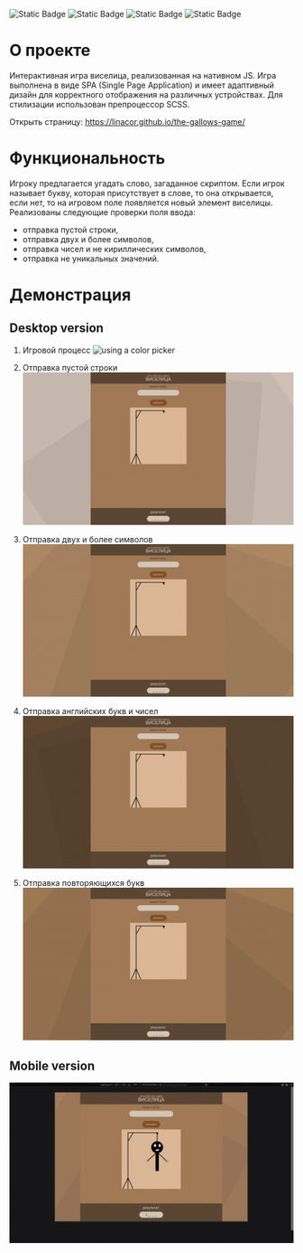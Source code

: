 ![Static Badge](https://img.shields.io/badge/HTML-5-red) ![Static Badge](https://img.shields.io/badge/CSS-3-blue) ![Static Badge](https://img.shields.io/badge/SCSS-pink)
 ![Static Badge](https://img.shields.io/badge/JavaScript-ES6-yellow)

# О проекте

Интерактивная игра виселица, реализованная на нативном JS. 
Игра выполнена в виде SPA (Single Page Application) и имеет адаптивный дизайн для корректного отображения на различных устройствах. 
Для стилизации использован препроцессор SCSS.

Открыть страницу: https://linacor.github.io/the-gallows-game/

# Функциональность
Игроку предлагается угадать слово, загаданное скриптом. Если игрок называет букву, которая присутствует в слове, то она открывается, если нет, то на игровом поле появляется новый элемент виселицы. 
Реализованы следующие проверки поля ввода:
- отправка пустой строки,
- отправка двух и более символов,
- отправка чисел и не кириллических символов,
- отправка не уникальных значений.

# Демонстрация 
## Desktop version
1. Игровой процесс
![using a color picker](gif/desktop-version-test-game.gif)

2. Отправка пустой строки
![using a color picker](gif/desktop-version-test-empty.gif)

3. Отправка двух и более символов
![using a color picker](gif/desktop-version-test-double.gif)

4. Отправка английских букв и чисел
![using a color picker](gif/desktop-version-test-eng.gif)

5. Отправка повторяющихся букв
![using a color picker](gif/desktop-version-test-rep.gif)

## Mobile version
![using a color picker](gif/mobile-version.gif)